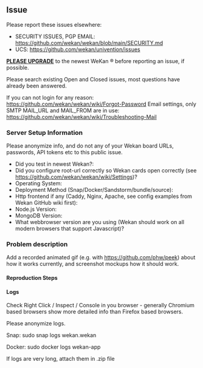 ## Issue

Please report these issues elsewhere:

- SECURITY ISSUES, PGP EMAIL: https://github.com/wekan/wekan/blob/main/SECURITY.md
- UCS: https://github.com/wekan/univention/issues

**[PLEASE UPGRADE](https://github.com/wekan/wekan/wiki/Backup)** to the newest
WeKan ® before reporting an issue, if possible.

Please search existing Open and Closed issues, most questions have already been answered.

If you can not login for any reason: https://github.com/wekan/wekan/wiki/Forgot-Password
Email settings, only SMTP MAIL_URL and MAIL_FROM are in use:
https://github.com/wekan/wekan/wiki/Troubleshooting-Mail

### Server Setup Information

Please anonymize info, and do not any of your Wekan board URLs, passwords,
API tokens etc to this public issue.

* Did you test in newest Wekan?:
* Did you configure root-url correctly so Wekan cards open correctly (see https://github.com/wekan/wekan/wiki/Settings)?
* Operating System:
* Deployment Method (Snap/Docker/Sandstorm/bundle/source):
* Http frontend if any (Caddy, Nginx, Apache, see config examples from Wekan GitHub wiki first):
* Node.js Version:
* MongoDB Version:
* What webbrowser version are you using (Wekan should work on all modern browsers that support Javascript)?

### Problem description

Add a recorded animated gif (e.g. with https://github.com/phw/peek) about
how it works currently, and screenshot mockups how it should work.


#### Reproduction Steps



#### Logs

Check Right Click / Inspect / Console in you browser - generally Chromium
based browsers show more detailed info than Firefox based browsers.

Please anonymize logs.

Snap: sudo snap logs wekan.wekan

Docker: sudo docker logs wekan-app

If logs are very long, attach them in .zip file

